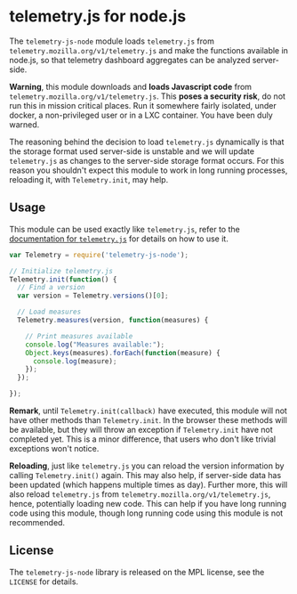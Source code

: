 telemetry.js for node.js
========================

The `telemetry-js-node` module loads `telemetry.js` from
`telemetry.mozilla.org/v1/telemetry.js` and make the functions available in
node.js, so that telemetry dashboard aggregates can be analyzed server-side.

**Warning**, this module downloads and **loads Javascript code** from
`telemetry.mozilla.org/v1/telemetry.js`. This **poses a security risk**,
do not run this in mission critical places. Run it somewhere fairly isolated,
under docker, a non-privileged user or in a LXC container. You have been
duly warned.

The reasoning behind the decision to load `telemetry.js` dynamically is that
the storage format used server-side is unstable and we will update
`telemetry.js` as changes to the server-side storage format occurs. For this
reason you shouldn't expect this module to work in long running processes,
reloading it, with `Telemetry.init`, may help.

Usage
-----
This module can be used exactly like `telemetry.js`, refer to the
[documentation for `telemetry.js`](http://telemetry.mozilla.org/docs.html)
for details on how to use it.

```js
var Telemetry = require('telemetry-js-node');

// Initialize telemetry.js
Telemetry.init(function() {
  // Find a version
  var version = Telemetry.versions()[0];

  // Load measures
  Telemetry.measures(version, function(measures) {

    // Print measures available
    console.log("Measures available:");
    Object.keys(measures).forEach(function(measure) {
      console.log(measure);
    });
  });

});
```

**Remark**, until `Telemetry.init(callback)` have executed, this module will
not have other methods than `Telemetry.init`. In the browser these methods will
be available, but they will throw an exception if `Telemetry.init` have not
completed yet. This is a minor difference, that users who don't like trivial
exceptions won't notice.

**Reloading**, just like `telemetry.js` you can reload the version information
by calling `Telemetry.init()` again. This may also help, if server-side data
has been updated (which happens multiple times as day). Further more, this will
also reload `telemetry.js` from `telemetry.mozilla.org/v1/telemetry.js`, hence,
potentially loading new code. This can help if you have long running code using
this module, though long running code using this module is not recommended.

License
-------
The `telemetry-js-node` library is released on the MPL license,
see the `LICENSE` for details.
